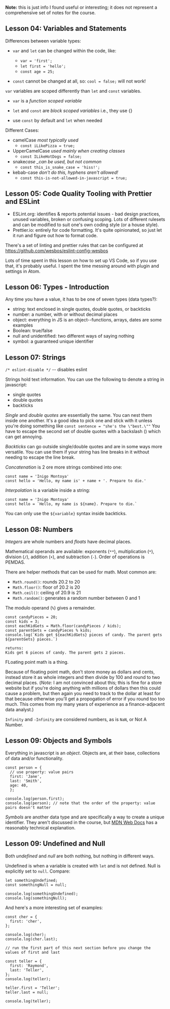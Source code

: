 **Note:** this is just info I found useful or interesting; it does not represent a comprehensive set of notes for the course.

## Lesson 04: Variables and Statements

Differences between variable types:

- `var` and `let` can be changed within the code, like:

  - `var = 'first';`
  - `let first = 'hello';`
  - `const age = 25;`

- `const` cannot be changed at all, so: `cool = false;` will not work!

`var` variables are scoped differently than `let` and `const` variables.

- `var` is a _function scoped variable_
- `let` and `const` are _block scoped variables_ i.e., they use {}

- use `const` by default and `let` when needed

Different Cases:

- camelCase _most typically used_
  - `const iLikePizza = true;`
- UpperCamelCase _used mainly when creating classes_
  - `const ILikeHotDogs = false;`
- snake*case \_can be used, but not common*
  - `const this_is_snake_case = 'hiss!';`
- kebab-case _don't do this, hyphens aren't allowed!_
  - `const this-is-not-allowed-in-javascript = true;`

## Lesson 05: Code Quality Tooling with Prettier and ESLint

- ESLint.org: identifies & reports potential issues - bad design practices, unused variables, broken or confusing scoping. Lots of different rulesets and can be modified to suit one's own coding style (or a house style).
- Prettier.io: entirely for code formatting. It's quite opinionated, so just let it run and figure out how to format code.

There's a set of linting and prettier rules that can be configured at https://github.com/wesbos/eslint-config-wesbos

Lots of time spent in this lesson on how to set up VS Code, so if you use that, it's probably useful. I spent the time messing around with plugin and settings in Atom.

## Lesson 06: Types - Introduction

Any time you have a value, it has to be one of seven types (data types?):

- string: text enclosed in single quotes, double quotes, or backticks
- number: a number, with or without decimal places
- object: everything in JS is an object--functions, arrays, dates are some examples
- Boolean: true/false
- null and unidentified: two different ways of saying nothing
- symbol: a guaranteed unique identifier

## Lesson 07: Strings

`/* eslint-disable */` -- disables eslint

Strings hold text information. You can use the following to denote a string in javascript:

- single quotes
- double quotes
- backticks

_Single_ and _double quotes_ are essentially the same. You can nest them inside one another. It's a good idea to pick one and stick with it unless you're doing something like `const sentence = "she's the \"best.\""` You have to escape the second set of double quotes with a backslash (\) which can get annoying.

_Backticks_ can go outside single/double quotes and are in some ways more versatile. You can use them if your string has line breaks in it without needing to escape the line break.

_Concatenation_ is 2 ore more strings combined into one:

```
const name = 'Inigo Montoya'
const hello = 'Hello, my name is' + name + '. Prepare to die.'
```

_Interpolation_ is a variable inside a string:

```
const name = 'Inigo Montoya'
const hello = `Hello, my name is ${name}. Prepare to die.`
```

You can only use the `${variable}` syntax inside backticks.

## Lesson 08: Numbers

_Integers_ are whole numbers and _floats_ have decimal places.

Mathematical operands are available: exponents (`**`), multiplication (`*`), division (`/`), addition (`+`), and subtraction (`-`). Order of operations is PEMDAS.

There are helper methods that can be used for math. Most common are:

- `Math.round()`: rounds 20.2 to 20
- `Math.floor()`: floor of 20.2 is 20
- `Math.ceil()`: ceiling of 20.9 is 21
- `Math.random()`: generates a random number between 0 and 1

The modulo operand (`%`) gives a remainder.

```
const candyPieces = 20;
const kids = 3;
const eachKidGets = Math.floor(candyPieces / kids);
const parentGets = candyPieces % kids;
console.log(`Kids get ${eachKidGets} pieces of candy. The parent gets ${parentGets} pieces.`)

returns:
Kids get 6 pieces of candy. The parent gets 2 pieces.
```

FLoating point math is a thing.

Because of floating point math, don't store money as dollars and cents, instead store it as whole integers and then divide by 100 and round to two decimal places. (_Note:_ I am not convinced about this; this is fine for a store website but if you're doing anything with millions of dollars then this could cause a problem, but then again you need to track to the dollar at least for that because otherwise you'll get a propogation of error if you round too too much. This comes from my many years of experience as a finance-adjacent data analyst.)

`Infinity` and `-Infinity` are considered numbers, as is `NaN`, or Not A Number.

## Lesson 09: Objects and Symbols

Everything in javascript is an _object_. Objects are, at their base, collections of data and/or functionality.

```
const person = {
  // use property: value pairs
  first: 'Jane',
  last: 'Smith',
  age: 40,
  };

console.log(person.first);
console.log(person); // note that the order of the property: value pairs doesn't matter
```

_Symbols_ are another data type and are specifically a way to create a unique identifier. They aren't discussed in the course, but [MDN Web Docs](https://developer.mozilla.org/en-US/docs/Web/JavaScript/Reference/Global_Objects/Symbol) has a reasonably technical explanation.

## Lesson 09: Undefined and Null

Both _undefined_ and _null_ are both nothing, but nothing in different ways.

Undefined is when a variable is created with `let` and is not defined. Null is explicitly set to `null`. Compare:

```
let somethingUndefined;
const somethingNull = null;

console.log(somethingUndefined);
console.log(somethingNull);
```

And here's a more interesting set of examples:

```
const cher = {
  first: 'cher',
};

console.log(cher);
console.log(cher.last);

// run the first part of this next section before you change the values of first and last

const teller = {
  first: 'Raymond',
  last: 'Teller',
};
console.log(teller);

teller.first = 'Teller';
teller.last = null;

console.log(teller);
```
